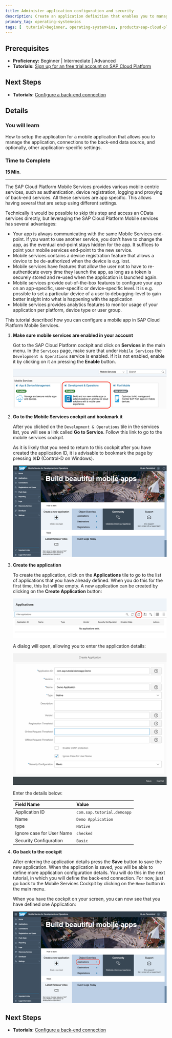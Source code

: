 ```yaml
---
title: Administer application configuration and security
description: Create an application definition that enables you to manage the application. The application definition includes a unique application identifier, connections to the back-end data source, and optionally, other application-specific settings.
primary_tag: operating-system>ios
tags: [  tutorial>beginner, operating-system>ios, products>sap-cloud-platform ]
---
```

## Prerequisites  
 - **Proficiency:** Beginner | Intermediate | Advanced
 - **Tutorials:** [Sign up for an free trial account on SAP Cloud Platform](http://www.sap.com/developer/tutorials/hcp-create-trial-account.html)

## Next Steps
 - **Tutorials:** [Configure a back-end connection](fiori-ios-hcpms-backend-connection)

## Details
### You will learn  
How to setup the application for a mobile application that allows you to manage the application, connections to the back-end data source, and optionally, other application-specific settings.

### Time to Complete
**15 Min**.

---

The SAP Cloud Platform Mobile Services provides various mobile centric services, such as authentication, device registration, logging and proxying of back-end services. All these services are app specific. This allows having several that are setup using different settings.

Technically it would be possible to skip this step and access an OData services directly, but leveraging the SAP Cloud Platform Mobile services has several advantages:

- Your app is always communicating with the same Mobile Services end-point. If you want to use another service, you don't have to change the app, as the eventual end-point stays hidden for the app. It suffices to point your mobile services end-point to the new service.
- Mobile services contains a device registration feature that allows a device to be de-authorized when the device is e.g. lost.
- Mobile services have features that allow the user not to have to re-authenticate every time they launch the app, as long as a token is securely stored and re-used when the application is launched again.
- Mobile services provide out-of-the-box features to configure your app on an app-specific, user-specific or device-specific level. It is e.g. possible to set a particular device of a user to debugging-level to gain better insight into what is happening with the application
- Mobile services provides analytics features to monitor usage of your application per platform, device type or user group.

This tutorial described how you can configure a mobile app in SAP Cloud Platform Mobile Services.

1. **Make sure mobile services are enabled in your account**

    Got to the SAP Cloud Platform cockpit and click on **Services** in the main menu. In the `Services` page, make sure that under `Mobile Services` the `Development & Operations` service is enabled. If it is not enabled, enable it by clicking on it an pressing the **Enable** button.

    ![Enable Mobile Services](image-1.png)

2. **Go to the Mobile Services cockpit and bookmark it**

    After you clicked on the `Development & Operations` tile in the services list, you will see a link called **Go to Service**. Follow this link to go to the mobile services cockpit.

    As it is likely that you need to return to this cockpit after you have created the application ID, it is advisable to bookmark the page by pressing **⌘D** (Control-D on Windows).

    ![Mobile Services Cockpit](image-2.png)

3. **Create the application**

    To create the application, click on the **Applications** tile to go to the list of applications that you have already defined. When you do this for the first time, this list will be empty. A new application can be created by clicking on the **Create Application** button:

    ![Applications list](image-3.png)

    A dialog will open, allowing you to enter the application details:

    ![Applications details](image-4.png)

    Enter the details below:

    Field Name                | Value
    :-------------            | :-------------
    Application ID            | `com.sap.tutorial.demoapp`
    Name                      | `Demo Application`
    type                      | `Native`
    Ignore case for User Name | `checked`
    Security Configuration    | `Basic`

4. **Go back to the cockpit**

    After entering the application details press the **Save** button to save the new application. When the application is saved, you will be able to define more application configuration details. You will do this in the next tutorial, in which you will define the back-end connection. For now, just go back to the Mobile Services Cockpit by clicking on the `Home` button in the main menu.

    When you have the cockpit on your screen, you can now see that you have defined one Application:

    ![One application in Mobile Services Cockpit](image-5.png)

## Next Steps
 - **Tutorials:** [Configure a back-end connection](fiori-ios-hcpms-backend-connection)
